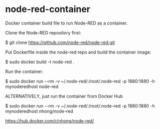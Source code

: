 # node-red-container

Docker container build file to run Node-RED as a container.

Clone the Node-RED repository first:

$ git clone https://github.com/node-red/node-red.git

Put Dockerfile inside the node-red repo and build the container image:

$ sudo docker build -t node-red .

Run the container:

$ sudo docker run --rm -v ~/.node-red/:/root/.node-red -p 1880:1880 -h mynoderedhost node-red

ALTERNATIVELY, just run the container from Docker Hub

$ sudo docker run --rm -v ~/.node-red/:/root/.node-red -p 1880:1880 -h mynoderedhost nhong/node-red

<https://hub.docker.com/r/nhong/node-red/>
